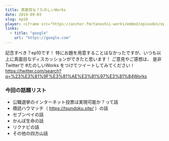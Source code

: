 ```yaml
---
title: 真面目な？たのしいWorks
date: 2019-09-03
slug: ep10
player: <iframe src="https://anchor.fm/tanoshii-works/embed/episodes/ep10-Works-e56e6a" height="130px" width="100%" frameborder="0" scrolling="no"></iframe>
links:
  - title: "google"
    url: "https://google.com"
---
```


記念すべき？ep10です！
特にお題を用意することはなかったですが、いつも以上に真面目なディスカッションができたと思います！
ご意見やご感想は、 是非Twitterで #たのしいWorks をつけてツイートしてみてください！
https://twitter.com/search?q=%23%E3%81%9F%E3%81%AE%E3%81%97%E3%81%84Works



### 今回の話題リスト
- 公職選挙のインターネット投票は実現可能か？って話
- 積読ハウマッチ（ https://tsundoku.site/ ）の話
- セブンペイの話
- かんぽ生命の話
- リクナビの話
- その他の四方山話
